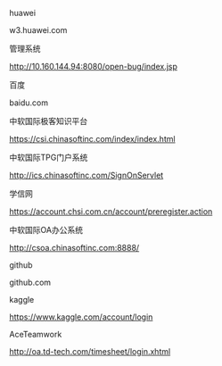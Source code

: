 huawei

w3.huawei.com

[comment]: <> (kwx596514)

[comment]: <> (huai1213~~)

管理系统

http://10.160.144.94:8080/open-bug/index.jsp

[comment]: <> (kwx596514)

[comment]: <> (123)

百度

baidu.com

[comment]: <> (370091879@qq.com)

[comment]: <> (huai891213)

中软国际极客知识平台

https://csi.chinasoftinc.com/index/index.html

[comment]: <> (149650)

[comment]: <> (huai891213)

中软国际TPG门户系统

http://ics.chinasoftinc.com/SignOnServlet

[comment]: <> (149650)

[comment]: <> (huai891213)

学信网

https://account.chsi.com.cn/account/preregister.action

[comment]: <> (13302138888)

[comment]: <> (123456)

中软国际OA办公系统

http://csoa.chinasoftinc.com:8888/

[comment]: <> (149650)

[comment]: <> (huai891213)

github

github.com

[comment]: <> (kouxiaohuai)

[comment]: <> (huai1213)

kaggle

https://www.kaggle.com/account/login

[comment]: <> (kouxiaohuai)

[comment]: <> (huai1213)

AceTeamwork

http://oa.td-tech.com/timesheet/login.xhtml

[comment]: <> (9931501)

[comment]: <> (2)
